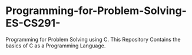 # Programming-for-Problem-Solving-ES-CS291-
Programming for Problem Solving using C. This Repository Contains the basics of C as a Programming Language.
